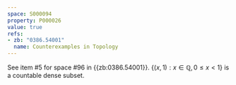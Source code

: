 ```yaml
---
space: S000094
property: P000026
value: true
refs:
- zb: "0386.54001"
  name: Counterexamples in Topology
---
```


See item #5 for space #96 in {{zb:0386.54001}}.
$\{ (x,1) : x \in \mathbb{Q}, 0 \leq x < 1 \}$ is a countable dense subset.
